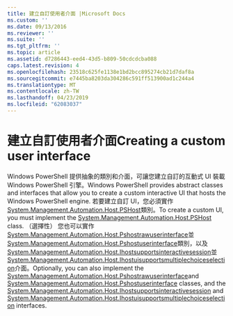 ```yaml
---
title: 建立自訂使用者介面 |Microsoft Docs
ms.custom: ''
ms.date: 09/13/2016
ms.reviewer: ''
ms.suite: ''
ms.tgt_pltfrm: ''
ms.topic: article
ms.assetid: d7286443-eed4-43d5-b809-50cdcdcba088
caps.latest.revision: 4
ms.openlocfilehash: 23518c625fe1138e1bd2bcc895274cb21d7daf8a
ms.sourcegitcommit: e7445ba8203da304286c591ff513900ad1c244a4
ms.translationtype: MT
ms.contentlocale: zh-TW
ms.lasthandoff: 04/23/2019
ms.locfileid: "62083037"
---
```

# <a name="creating-a-custom-user-interface"></a><span data-ttu-id="e5056-102">建立自訂使用者介面</span><span class="sxs-lookup"><span data-stu-id="e5056-102">Creating a custom user interface</span></span>

<span data-ttu-id="e5056-103">Windows PowerShell 提供抽象的類別和介面，可讓您建立自訂的互動式 UI 裝載 Windows PowerShell 引擎。</span><span class="sxs-lookup"><span data-stu-id="e5056-103">Windows PowerShell provides abstract classes and interfaces that allow you to create a custom interactive UI that hosts the Windows PowerShell engine.</span></span> <span data-ttu-id="e5056-104">若要建立自訂 UI，您必須實作[System.Management.Automation.Host.PSHost](/dotnet/api/System.Management.Automation.Host.PSHost)類別。</span><span class="sxs-lookup"><span data-stu-id="e5056-104">To create a custom UI, you must implement the [System.Management.Automation.Host.PSHost](/dotnet/api/System.Management.Automation.Host.PSHost) class.</span></span> <span data-ttu-id="e5056-105">（選擇性） 您也可以實作[System.Management.Automation.Host.Pshostrawuserinterface](/dotnet/api/System.Management.Automation.Host.PSHostRawUserInterface)並[System.Management.Automation.Host.Pshostuserinterface](/dotnet/api/System.Management.Automation.Host.PSHostUserInterface)類別，以及[System.Management.Automation.Host.Ihostsupportsinteractivesession](/dotnet/api/System.Management.Automation.Host.IHostSupportsInteractiveSession)並[System.Management.Automation.Host.Ihostuisupportsmultiplechoiceselection](/dotnet/api/System.Management.Automation.Host.IHostUISupportsMultipleChoiceSelection)介面。</span><span class="sxs-lookup"><span data-stu-id="e5056-105">Optionally, you can also implement the [System.Management.Automation.Host.Pshostrawuserinterface](/dotnet/api/System.Management.Automation.Host.PSHostRawUserInterface)and [System.Management.Automation.Host.Pshostuserinterface](/dotnet/api/System.Management.Automation.Host.PSHostUserInterface) classes, and the [System.Management.Automation.Host.Ihostsupportsinteractivesession](/dotnet/api/System.Management.Automation.Host.IHostSupportsInteractiveSession) and [System.Management.Automation.Host.Ihostuisupportsmultiplechoiceselection](/dotnet/api/System.Management.Automation.Host.IHostUISupportsMultipleChoiceSelection) interfaces.</span></span>
